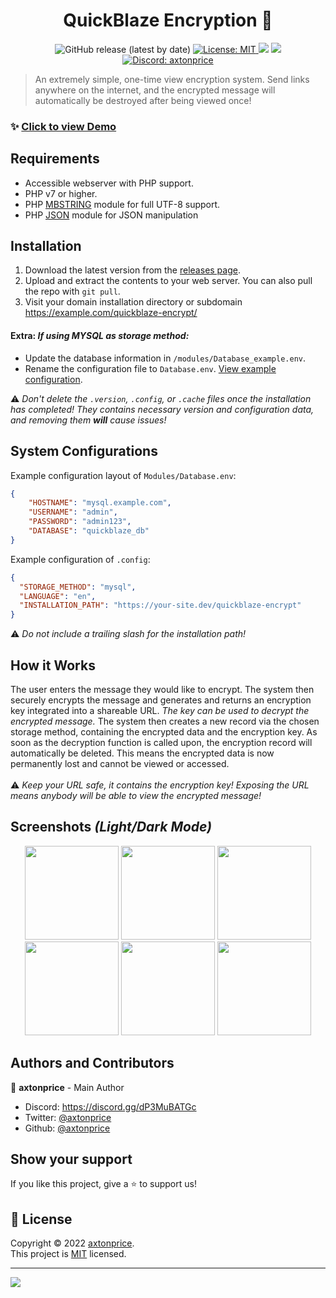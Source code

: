 <h1 align="center">QuickBlaze Encryption 👋</h1>

<p align="center">
  <img alt="GitHub release (latest by date)" src="https://img.shields.io/github/v/release/axtonprice-dev/quickblaze-encrypt?label=Version">
  <a href="https://github.com/axtonprice-dev/quickblaze-encrypt/blob/main/LICENSE" target="_blank">
    <img alt="License: MIT" src="https://img.shields.io/badge/License-MIT-yellow.svg" />
  </a>
  <a href="https://www.codacy.com/gh/axtonprice-dev/quickblaze-encrypt/dashboard?utm_source=github.com&amp;utm_medium=referral&amp;utm_content=axtonprice-dev/quickblaze-encrypt&amp;utm_campaign=Badge_Grade"><img src="https://app.codacy.com/project/badge/Grade/3d4571a7a1a34c548bce562c16ba1221"/></a>
  <a href="https://github.com/axtonprice-dev/quickblaze-encrypt/actions/workflows/codacy.yml"><img src="https://github.com/axtonprice-dev/quickblaze-encrypt/actions/workflows/codacy.yml/badge.svg"/></a>
  <a href="https://axtonprice.com?discord" target="_blank">
    <img alt="Discord: axtonprice" src="https://discord.com/api/guilds/826239258590969897/widget.png?style=shield" />
  </a>
</p>

> An extremely simple, one-time view encryption system. Send links anywhere on the internet, and the encrypted message will automatically be destroyed after being viewed once!

### ✨ <a href="https://quickblaze.axtonprice.com" target="_blank">Click to view Demo</a>

## Requirements

- Accessible webserver with PHP support.
- PHP v7 or higher.
- PHP [MBSTRING](http://php.net/manual/en/book.mbstring.php) module for full UTF-8 support.
- PHP [JSON](http://php.net/manual/en/book.json.php) module for JSON manipulation

## Installation

1. Download the latest version from the <a href="https://github.com/axtonprice-dev/quickblaze-encrypt/releases">releases page</a>. 
2. Upload and extract the contents to your web server. You can also pull the repo with `git pull`.
3. Visit your domain installation directory or subdomain https://example.com/quickblaze-encrypt/

#### Extra: *If using MYSQL as storage method:*
<ul>
  <li>Update the database information in <code>/modules/Database_example.env</code>.</li>
  <li>Rename the configuration file to <code>Database.env</code>. <a href="#system-configurations">View example configuration</a>.</li>
</ul>

⚠️ *Don't delete the `.version`, `.config`, or `.cache` files once the installation has completed! They contains necessary version and configuration data, and removing them **will** cause issues!*

## System Configurations
Example configuration layout of `Modules/Database.env`:
```json
{
    "HOSTNAME": "mysql.example.com",
    "USERNAME": "admin",
    "PASSWORD": "admin123",
    "DATABASE": "quickblaze_db"
}
```
Example configuration of `.config`:
```json
{ 
  "STORAGE_METHOD": "mysql",
  "LANGUAGE": "en",
  "INSTALLATION_PATH": "https://your-site.dev/quickblaze-encrypt"
}
```
⚠️ *Do not include a trailing slash for the installation path!*

## How it Works

The user enters the message they would like to encrypt. The system then securely encrypts the message and generates and returns an encryption key integrated into a shareable URL. *The key can be used to decrypt the encrypted message.* The system then creates a new record via the chosen storage method, containing the encrypted data and the encryption key. As soon as the decryption function is called upon, the encryption record will automatically be deleted. This means the encrypted data is now permanently lost and cannot be viewed or accessed. 
<br><br>
⚠️ *Keep your URL safe, it contains the encryption key! Exposing the URL means anybody will be able to view the encrypted message!*

## Screenshots *(Light/Dark Mode)*

<p align="center">
  <!-- Light Mode -->
  <img height="150" src="https://user-images.githubusercontent.com/37771600/163854079-ae8ea359-fce3-4157-8cff-114da799ff89.png">
  <img height="150" src="https://user-images.githubusercontent.com/37771600/163854117-bba6e982-0a1b-4a16-b785-78a093cdb09b.png">
  <img height="150" src="https://user-images.githubusercontent.com/37771600/163854146-746635c3-fce3-4725-a733-bf7646f4618f.png">
  <!-- Dark Mode -->
  <img height="150" src="https://user-images.githubusercontent.com/37771600/163853630-c5fe544d-9976-499f-859c-05efdc990947.png">
  <img height="150" src="https://user-images.githubusercontent.com/37771600/163853684-3ff0c1b5-039d-465c-abfb-dfc9af00c338.png">
  <img height="150" src="https://user-images.githubusercontent.com/37771600/163853762-ee6d721b-a0bd-482c-9fb9-4020bcf7653c.png">
</p>
  
## Authors and Contributors

👤 **axtonprice** - Main Author

* Discord: https://discord.gg/dP3MuBATGc
* Twitter: [@axtonprice](https://twitter.com/axtonprice)
* Github: [@axtonprice](https://github.com/axtonprice)

## Show your support

If you like this project, give a ⭐️ to support us!

## 📝 License

Copyright © 2022 [axtonprice](https://github.com/axtonprice).<br />
This project is [MIT](https://github.com/axtonprice-dev/quickblaze-encrypt/blob/main/LICENSE) licensed.

<hr>

<a href="https://discord.gg/dP3MuBATGc"><img src="https://discord.com/api/guilds/826239258590969897/widget.png?style=banner3"/></a>
